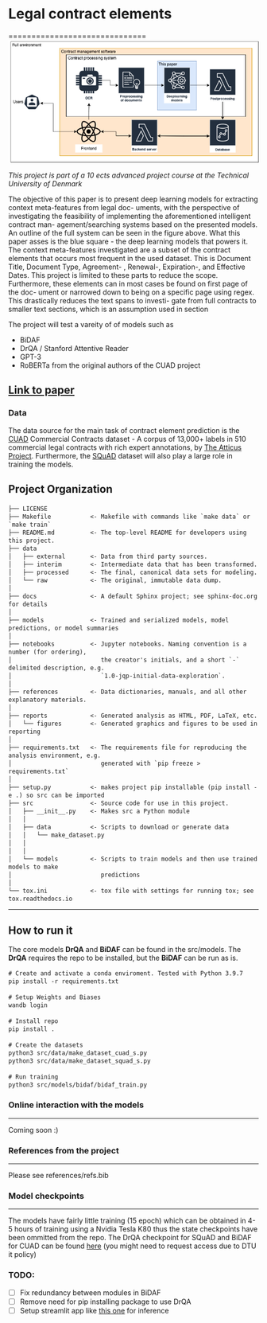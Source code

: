 # Legal contract elements

==============================
![alt text](reports/figures/Legalcontrac.png "Title")

_This project is part of a 10 ects advanced project course at the Technical University of Denmark_

The objective of this paper is to present deep learning
models for extracting context meta-features from legal doc-
uments, with the perspective of investigating the feasibility
of implementing the aforementioned intelligent contract man-
agement/searching systems based on the presented models. An outline of the full system can be seen in the figure above. What this
paper asses is the blue square - the deep learning models that
powers it. The context meta-features investigated are a subset
of the contract elements that occurs most frequent in the used
dataset. This is Document Title, Document Type, Agreement-
, Renewal-, Expiration-, and Effective Dates. This project is
limited to these parts to reduce the scope. Furthermore, these
elements can in most cases be found on first page of the doc-
ument or narrowed down to being on a specific page using
regex. This drastically reduces the text spans to investi-
gate from full contracts to smaller text sections, which is an
assumption used in section

The project will test a vareity of of models such as

- BiDAF
- DrQA / Stanford Attentive Reader
- GPT-3
- RoBERTa from the original authors of the CUAD project

## [Link to paper](mailto:s174315@student.dtu.dk?subject=ContractPaperRequest)

### Data

The data source for the main task of contract element prediction is the [CUAD](https://www.atticusprojectai.org/cuad) Commercial Contracts dataset - A corpus of 13,000+ labels in 510 commercial legal contracts with rich expert annotations, by [The Atticus Project](https://www.atticusprojectai.org/). Furthermore, the [SQuAD](https://arxiv.org/abs/1606.05250) dataset will also play a large role in training the models.

## Project Organization

    ├── LICENSE
    ├── Makefile           <- Makefile with commands like `make data` or `make train`
    ├── README.md          <- The top-level README for developers using this project.
    ├── data
    │   ├── external       <- Data from third party sources.
    │   ├── interim        <- Intermediate data that has been transformed.
    │   ├── processed      <- The final, canonical data sets for modeling.
    │   └── raw            <- The original, immutable data dump.
    │
    ├── docs               <- A default Sphinx project; see sphinx-doc.org for details
    │
    ├── models             <- Trained and serialized models, model predictions, or model summaries
    │
    ├── notebooks          <- Jupyter notebooks. Naming convention is a number (for ordering),
    │                         the creator's initials, and a short `-` delimited description, e.g.
    │                         `1.0-jqp-initial-data-exploration`.
    │
    ├── references         <- Data dictionaries, manuals, and all other explanatory materials.
    │
    ├── reports            <- Generated analysis as HTML, PDF, LaTeX, etc.
    │   └── figures        <- Generated graphics and figures to be used in reporting
    │
    ├── requirements.txt   <- The requirements file for reproducing the analysis environment, e.g.
    │                         generated with `pip freeze > requirements.txt`
    │
    ├── setup.py           <- makes project pip installable (pip install -e .) so src can be imported
    ├── src                <- Source code for use in this project.
    │   ├── __init__.py    <- Makes src a Python module
    │   │
    │   ├── data           <- Scripts to download or generate data
    │   │   └── make_dataset.py
    │   │
    │   │
    │   └── models         <- Scripts to train models and then use trained models to make
    │                         predictions
    │
    └── tox.ini            <- tox file with settings for running tox; see tox.readthedocs.io

---

## How to run it

The core models **DrQA** and **BiDAF** can be found in the src/models. The **DrQA** requires the repo to be installed, but the **BiDAF** can be run as is.

```
# Create and activate a conda enviroment. Tested with Python 3.9.7
pip install -r requirements.txt

# Setup Weights and Biases
wandb login

# Install repo
pip install .

# Create the datasets
python3 src/data/make_dataset_cuad_s.py
python3 src/data/make_dataset_squad_s.py

# Run training
python3 src/models/bidaf/bidaf_train.py
```

### Online interaction with the models

---

Coming soon :)

### References from the project

---

Please see references/refs.bib

### Model checkpoints

---

The models have fairly little training (15 epoch) which can be obtained in 4-5 hours of training using a Nvidia Tesla K80 thus the state checkpoints have been ommitted from the repo. The DrQA checkpoint for SQuAD and BiDAF for CUAD can be found [here](https://dtudk-my.sharepoint.com/:u:/r/personal/s174315_dtu_dk/Documents/Models.zip?csf=1&web=1&e=FPiNHa) (you might need to request access due to DTU it policy)

### TODO:

- [ ] Fix redundancy between modules in BiDAF
- [ ] Remove need for pip installing package to use DrQA
- [ ] Setup streamlit app like [this one](https://github.com/marshmellow77/cuad-demo/blob/main/scripts/streamlit_app.py) for inference
